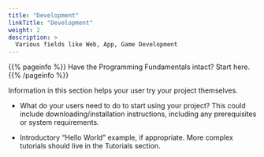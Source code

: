 ```yaml
---
title: "Development"
linkTitle: "Development"
weight: 2
description: >
  Various fields like Web, App, Game Development
---
```


{{% pageinfo %}}
Have the Programming Fundamentals intact? Start here.
{{% /pageinfo %}}

Information in this section helps your user try your project themselves.

* What do your users need to do to start using your project? This could include downloading/installation instructions, including any prerequisites or system requirements.

* Introductory “Hello World” example, if appropriate. More complex tutorials should live in the Tutorials section.
